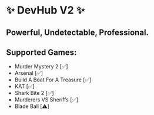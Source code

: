 # ✨ DevHub V2 ✨

## Powerful, Undetectable, Professional.

## Supported Games:

- Murder Mystery 2 [✅]
- Arsenal [✅]
- Build A Boat For A Treasure [✅]
- KAT [✅]
- Shark Bite 2 [✅]
- Murderers VS Sheriffs [✅]
- Blade Ball [⚠️]
